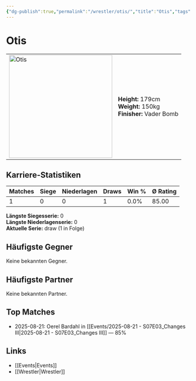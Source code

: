 ```yaml
---
{"dg-publish":true,"permalink":"/wrestler/otis/","title":"Otis","tags":["wrestler"],"noteIcon":""}
---
```



# Otis

<table>
        <tr>
        <td><img src="https://github.com/CptSpaulding1980/choke-slam-wrestling/releases/download/images/Otis.png" width="280" alt="Otis"></td>
        <td>
        <b>Height:</b> 179cm<br>
        <b>Weight:</b> 150kg<br>
        <b>Finisher:</b> Vader Bomb<br>
        </td>
        </tr>
        </table>
        
## Karriere-Statistiken

| Matches | Siege | Niederlagen | Draws | Win % | Ø Rating |
|---------|-------|-------------|-------|-------|-----------|
| 1 | 0 | 0 | 1 | 0.0% | 85.00 |

**Längste Siegesserie:** 0<br>**Längste Niederlagenserie:** 0<br>**Aktuelle Serie:** draw (1 in Folge)


## Häufigste Gegner
Keine bekannten Gegner.

## Häufigste Partner
Keine bekannten Partner.

## Top Matches
- 2025-08-21: Oerel Bardahl in [[Events/2025-08-21 - S07E03_Changes III\|2025-08-21 - S07E03_Changes III]] — 85%

## Links
- [[Events\|Events]]
- [[Wrestler\|Wrestler]]
